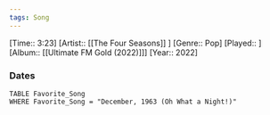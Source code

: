 ```yaml
---
tags: Song  
---
```

[Time:: 3:23]
[Artist:: [[The Four Seasons]] ]
[Genre:: Pop]
[Played:: ]
[Album:: [[Ultimate FM Gold (2022)]]]
[Year:: 2022]
### Dates
````dataview
TABLE Favorite_Song
WHERE Favorite_Song = "December, 1963 (Oh What a Night!)"
````